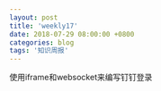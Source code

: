 ```yaml
---
layout: post
title: 'weekly17'
date: 2018-07-29 08:00:00 +0800
categories: blog
tags: '知识周报'
---
```


使用iframe和websocket来编写钉钉登录